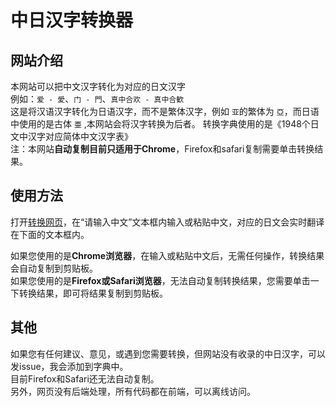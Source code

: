 # 中日汉字转换器
## 网站介绍  
本网站可以把中文汉字转化为对应的日文汉字  
例如：```爱 - 愛```、```门 - 門```、```真中合欢 - 真中合歓```  
这是将汉语汉字转化为日语汉字，而不是繁体汉字，例如 ```亚```的繁体为 ```亞```，而日语中使用的是古体 ```亜``` ,本网站会将汉字转换为后者。
转换字典使用的是《1948个日文中汉字对应简体中文汉字表》  
注：本网站**自动复制目前只适用于Chrome**，Firefox和safari复制需要单击转换结果。 

## 使用方法  

打开[转换网页](https://manakanemu.github.io/ctoj/)，在“请输入中文”文本框内输入或粘贴中文，对应的日文会实时翻译在下面的文本框内。  
  
如果您使用的是**Chrome浏览器**，在输入或粘贴中文后，无需任何操作，转换结果会自动复制到剪贴板。  
如果您使用的是**Firefox或Safari浏览器**，无法自动复制转换结果，您需要单击一下转换结果，即可将结果复制到剪贴板。




## 其他   
如果您有任何建议、意见，或遇到您需要转换，但网站没有收录的中日汉字，可以发issue，我会添加到字典中。  
目前Firefox和Safari还无法自动复制。  
另外，网页没有后端处理，所有代码都在前端，可以离线访问。

